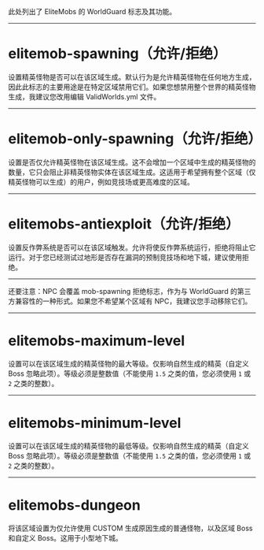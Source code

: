 此处列出了 EliteMobs 的 WorldGuard 标志及其功能。


***

# elitemob-spawning（允许/拒绝）
设置精英怪物是否可以在该区域生成。默认行为是允许精英怪物在任何地方生成，因此此标志的主要用途是在特定区域禁用它们。如果您想禁用整个世界的精英怪物生成，我建议您改用编辑 ValidWorlds.yml 文件。


***

# elitemob-only-spawning（允许/拒绝）
设置是否仅允许精英怪物在该区域生成。这不会增加一个区域中生成的精英怪物的数量，它只会阻止非精英怪物实体在该区域生成。这适用于希望拥有整个区域（仅精英怪物可以生成）的用户，例如竞技场或更高难度的区域。


***

# elitemobs-antiexploit（允许/拒绝）
设置反作弊系统是否可以在该区域触发。允许将使反作弊系统运行，拒绝将阻止它运行。对于您已经测试过地形是否存在漏洞的预制竞技场和地下城，建议使用拒绝。

***

还要注意：NPC 会覆盖 mob-spawning 拒绝标志，作为与 WorldGuard 的第三方兼容性的一种形式。如果您不希望某个区域有 NPC，我建议您手动移除它们。

***

# elitemobs-maximum-level

设置可以在该区域生成的精英怪物的最大等级。仅影响自然生成的精英（自定义 Boss 忽略此项）。等级必须是整数值（不能使用 `1.5` 之类的值，您必须使用 `1` 或 `2` 之类的整数）。

***

# elitemobs-minimum-level

设置可以在该区域生成的精英怪物的最低等级。仅影响自然生成的精英（自定义 Boss 忽略此项）。等级必须是整数值（不能使用 `1.5` 之类的值，您必须使用 `1` 或 `2` 之类的整数）。

***

# elitemobs-dungeon

将该区域设置为仅允许使用 CUSTOM 生成原因生成的普通怪物，以及区域 Boss 和自定义 Boss。这用于小型地下城。